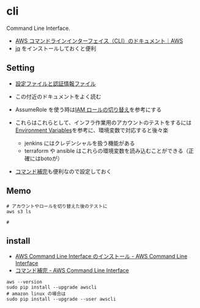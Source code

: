 # cli

Command Line Interface.

* [AWS コマンドラインインターフェイス（CLI）のドキュメント｜AWS](https://aws.amazon.com/jp/documentation/cli/)
* [jq](https://stedolan.github.io/jq/) をインストールしておくと便利

## Setting

* [設定ファイルと認証情報ファイル](https://docs.aws.amazon.com/ja_jp/cli/latest/userguide/cli-config-files.html)
* この付近のドキュメントをよく読む
* AssumeRole を使う時は[IAM ロールの切り替え](https://docs.aws.amazon.com/ja_jp/IAM/latest/UserGuide/id_roles_use_switch-role-cli.html)を参考にする
* これらはこれらとして、インフラ作業用のアカウントのテストをするには[Environment Variables](https://docs.aws.amazon.com/ja_jp/cli/latest/userguide/cli-environment.html)を参考に、環境変数で対応すると後々楽

    * jenkins にはクレデンシャルを扱う機能がある
    * terraform や ansible はこれらの環境変数を読み込むことができる（正確にはbotoが）

* [コマンド補完](https://docs.aws.amazon.com/ja_jp/cli/latest/userguide/cli-command-completion.html)も便利なので設定しておく

## Memo

```
# アカウントやロールを切り替えた後のテストに
aws s3 ls

#

```

## install

* [AWS Command Line Interface のインストール - AWS Command Line Interface](https://docs.aws.amazon.com/ja_jp/cli/latest/userguide/installing.html)
* [コマンド補完 - AWS Command Line Interface](https://docs.aws.amazon.com/ja_jp/cli/latest/userguide/cli-command-completion.html)

```
aws --version
sudo pip install --upgrade awscli
# amazon linux の場合は
sudo pip install --upgrade --user awscli
```

